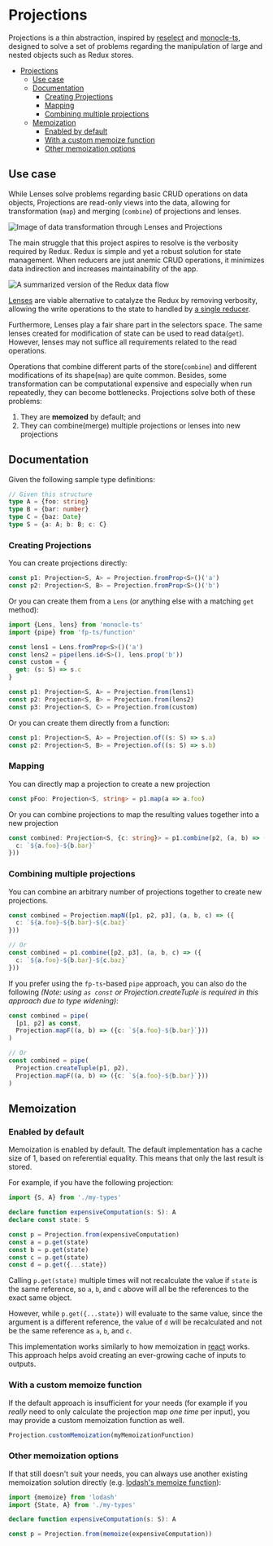 # Projections

Projections is a thin abstraction, inspired by [reselect](https://github.com/reduxjs/reselect) and [monocle-ts], designed to solve a set of problems regarding the manipulation of large and nested objects such as Redux stores.

- [Projections](#projections)
  - [Use case](#use-case)
  - [Documentation](#documentation)
    - [Creating Projections](#creating-projections)
    - [Mapping](#mapping)
    - [Combining multiple projections](#combining-multiple-projections)
  - [Memoization](#memoization)
    - [Enabled by default](#enabled-by-default)
    - [With a custom memoize function](#with-a-custom-memoize-function)
    - [Other memoization options](#other-memoization-options)

## Use case

While Lenses solve problems regarding basic CRUD operations on data objects, Projections are read-only views into the data, allowing for transformation (`map`) and merging (`combine`) of projections and lenses.

![Image of data transformation through Lenses and Projections](docs/lenses-example.png)

The main struggle that this project aspires to resolve is the verbosity required by Redux. Redux is simple and yet a robust solution for state management. When reducers are just anemic CRUD operations, it minimizes data indirection and increases maintainability of the app.

![A summarized version of the Redux data flow](docs/redux.png)

[Lenses][monocle-ts] are viable alternative to catalyze the Redux by removing verbosity, allowing the write operations to the state to handled by [a single reducer](https://github.com/optiqs/optiqs).

Furthermore, Lenses play a fair share part in the selectors space. The same lenses created for modification of state can be used to read data(`get`). However, lenses may not suffice all requirements related to the read operations.

Operations that combine different parts of the store(`combine`) and different modifications of its shape(`map`) are quite common. Besides, some transformation can be computational expensive and especially when run repeatedly, they can become bottlenecks.
Projections solve both of these problems:

1. They are **memoized** by default; and
2. They can combine(merge) multiple projections or lenses into new projections

## Documentation

Given the following sample type definitions:

```ts
// Given this structure
type A = {foo: string}
type B = {bar: number}
type C = {baz: Date}
type S = {a: A; b: B; c: C}
```

### Creating Projections

You can create projections directly:

```ts
const p1: Projection<S, A> = Projection.fromProp<S>()('a')
const p2: Projection<S, B> = Projection.fromProp<S>()('b')
```

Or you can create them from a `Lens` (or anything else with a matching `get` method):

```ts
import {Lens, lens} from 'monocle-ts'
import {pipe} from 'fp-ts/function'

const lens1 = Lens.fromProp<S>()('a')
const lens2 = pipe(lens.id<S>(), lens.prop('b'))
const custom = {
  get: (s: S) => s.c
}

const p1: Projection<S, A> = Projection.from(lens1)
const p2: Projection<S, B> = Projection.from(lens2)
const p3: Projection<S, C> = Projection.from(custom)
```

Or you can create them directly from a function:

```ts
const p1: Projection<S, A> = Projection.of((s: S) => s.a)
const p2: Projection<S, B> = Projection.of((s: S) => s.b)
```

### Mapping

You can directly map a projection to create a new projection

```ts
const pFoo: Projection<S, string> = p1.map(a => a.foo)
```

Or you can combine projections to map the resulting values together into a new projection

```ts
const combined: Projection<S, {c: string}> = p1.combine(p2, (a, b) => ({
  c: `${a.foo}-${b.bar}`
}))
```

### Combining multiple projections

You can combine an arbitrary number of projections together to create new projections.

```ts
const combined = Projection.mapN([p1, p2, p3], (a, b, c) => ({
  c: `${a.foo}-${b.bar}-${c.baz}`
}))

// Or
const combined = p1.combine([p2, p3], (a, b, c) => ({
  c: `${a.foo}-${b.bar}-${c.baz}`
}))
```

If you prefer using the `fp-ts`-based `pipe` approach, you can also do the following _(Note: using `as const` or Projection.createTuple is required in this approach due to type widening)_:

```ts
const combined = pipe(
  [p1, p2] as const,
  Projection.mapF((a, b) => ({c: `${a.foo}-${b.bar}`}))
)

// Or
const combined = pipe(
  Projection.createTuple(p1, p2),
  Projection.mapF((a, b) => ({c: `${a.foo}-${b.bar}`}))
)
```

## Memoization

### Enabled by default

Memoization is enabled by default. The default implementation has a cache size of 1, based on referential equality. This means that only the last result is stored.

For example, if you have the following projection:

```ts
import {S, A} from './my-types'

declare function expensiveComputation(s: S): A
declare const state: S

const p = Projection.from(expensiveComputation)
const a = p.get(state)
const b = p.get(state)
const c = p.get(state)
const d = p.get({...state})
```

Calling `p.get(state)` multiple times will not recalculate the value if `state` is the same reference, so `a`, `b`, and `c` above will all be the references to the exact same object.

However, while `p.get({...state})` will evaluate to the same value, since the argument is a different reference, the value of `d` will be recalculated and not be the same reference as `a`, `b`, and `c`.

This implementation works similarly to how memoization in [react](https://reactjs.org/docs/react-api.html#reactmemo) works. This approach helps avoid creating an ever-growing cache of inputs to outputs.

### With a custom memoize function

If the default approach is insufficient for your needs (for example if you _really_ need to only calculate the projection map _one time_ per input), you may provide a custom memoization function as well.

```ts
Projection.customMemoization(myMemoizationFunction)
```

### Other memoization options

If that still doesn't suit your needs, you can always use another existing memoization solution directly (e.g. [lodash's memoize function](https://docs-lodash.com/v4/memoize/)):

```ts
import {memoize} from 'lodash'
import {State, A} from './my-types'

declare function expensiveComputation(s: S): A

const p = Projection.from(memoize(expensiveComputation))
```

[monocle-ts]: https://github.com/gcanti/monocle-ts
